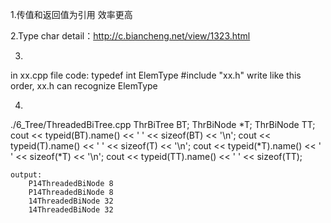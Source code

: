 1.传值和返回值为引用 效率更高

2.Type char detail：http://c.biancheng.net/view/1323.html

3.
in xx.cpp file code:
    typedef int ElemType
    #include "xx.h"
write like this order, xx.h can recognize ElemType

4.
./6_Tree/ThreadedBiTree.cpp
    ThrBiTree BT;
    ThrBiNode *T;
    ThrBiNode TT;
    cout << typeid(BT).name() << ' ' << sizeof(BT) << '\n';
    cout << typeid(T).name() << ' ' << sizeof(T) << '\n';
    cout << typeid(*T).name() << ' ' << sizeof(*T) << '\n';
    cout << typeid(TT).name() << ' ' << sizeof(TT);

    output:
        P14ThreadedBiNode 8
        P14ThreadedBiNode 8
        14ThreadedBiNode 32
        14ThreadedBiNode 32